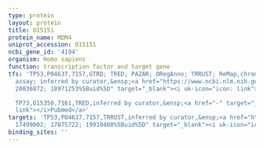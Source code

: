 ```yaml
---
type: protein
layout: protein
title: O15151
protein_name: MDM4
uniprot_accession: O15151
ncbi_gene_id: '4194'
organism: Homo sapiens
function: transcription factor and target gene
tfs: 'TP53,P04637,7157,GTRD; TRED; PAZAR; ORegAnno; TRRUST; ReMap,chromatin immunoprecipitation
  assay; inferred by curator,&ensp;<a href="https://www.ncbi.nlm.nih.gov/pubmed/?term=20372076;
  20036872; 18971253%5Buid%5D" target="_blank"><i uk-icon="icon: link"></i>Pubmed</a>

  TP73,O15350,7161,TRED,inferred by curator,&ensp;<a href="-" target="_blank"><i uk-icon="icon:
  link"></i>Pubmed</a>'
targets: 'TP53,P04637,7157,TRRUST,inferred by curator,&ensp;<a href="https://www.ncbi.nlm.nih.gov/pubmed/?term=11528400;
  17499002; 17875722; 19910468%5Buid%5D" target="_blank"><i uk-icon="icon: link"></i>Pubmed</a>'
binding_sites: ''
---
```

